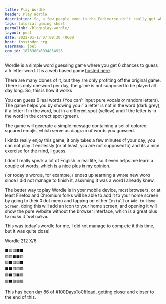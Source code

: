 ```yaml
---
title: Play Wordle
header: Play Wordle
description: So, a few people even in the Fediverse don't really get what Wordle is, so let me explain it as fast as possible
tags: tutorial gaming short
permalink: /blog/play-wordle/
layout: post
date: 2022-01-17 07:09:30 -0600
host: fosstodon.org
username: joel
com_id: 107638046034834926
---
```


Wordle is a simple word guessing game where you get 6 chances to guess a 5 letter word. It is a web based game [hosted here](https://www.powerlanguage.co.uk/wordle/).

There are many clones of it, but they are only profiting off the original game. There is only one word per day, the game is not supposed to be played all day long. So, this is how it works

You can guess 6 real words (You can't input pure vocals or random letters).
The game helps you by showing you if a letter is not in the word (dark grey), if a letter if in the word, but in a different spot (yellow) and if the letter is in the word in the correct spot (green).

The game will generate a simple message containing a set of colored squared emojis, which serve as diagram of words you guessed.

I kinda really enjoy this game, it only takes a few minutes of your day, you can not play it endlessly (or at least, you are not supposed to) and its a nice exercise for the mind, I guess. 

I don't really speak a lot of English in real life, so it even helps me learn a couple of words, which is a nice plus in my opinion.

For today's wordle, for example, I ended up learning a whole new word since I did not manage to finish it, assuming it was a word I already knew.

The better way to play Wordle is in your mobile device, most browsers, or at least Firefox and Chromium forks will be able to add it to your home screen by going to their 3 dot menu and tapping on either `Install` or `Add to Home Screen`, doing this will add an icon to your home screen, and opening it will show the pure website without the browser interface, which is a great plus to make it feel native.

This was today's wordle for me, I did not manage to complete it this time, but it was quite close!

Wordle 212 X/6

```
⬛🟨🟨⬛⬛
🟨🟨⬛⬛🟨
🟨⬛🟨🟨⬛
⬛⬛🟨🟨🟩
🟩⬛🟨⬛🟩
🟩⬛🟩🟩🟩
```

This has been day 86 of [#100DaysToOffload](https//100daystooffload.com), getting closer and closer to the end of this.
